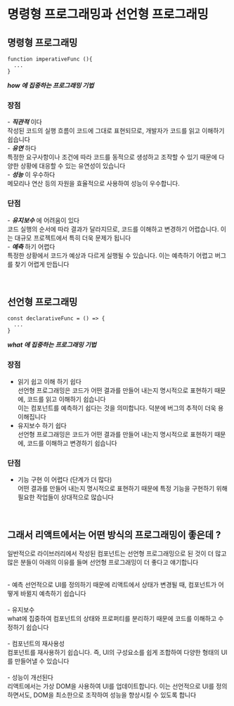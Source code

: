 # 명령형 프로그래밍과 선언형 프로그래밍

## 명령형 프로그래밍

```
function imperativeFunc (){
  ...
}
```

**_how 에 집중하는 프로그래밍 기법_**

### 장점

- **_직관적_** 이다<br>
작성된 코드의 실행 흐름이 코드에 그대로 표현되므로, 개발자가 코드를 읽고 이해하기 쉽습니다<br>
- **_유연_** 하다<br>
특정한 요구사항이나 조건에 따라 코드를 동적으로 생성하고 조작할 수 있기 때문에 다양한 상황에 대응할 수 있는 유연성이 있습니다<br>
- **_성능_** 이 우수하다<br>
메모리나 연산 등의 자원을 효율적으로 사용하여 성능이 우수합니다.

### 단점

- **_유지보수_** 에 어려움이 있다<br>
코드 실행의 순서에 따라 결과가 달라지므로, 코드를 이해하고 변경하기 어렵습니다.
이는 대규모 프로젝트에서 특히 더욱 문제가 됩니다<br>
- **_예측_** 하기 어렵다<br>
특정한 상황에서 코드가 예상과 다르게 실행될 수 있습니다. 이는 예측하기 어렵고 버그를 찾기 어렵게 만듭니다

<br>

## 선언형 프로그래밍

```
const declarativeFunc = () => {
  ...
}
```

**_what 에 집중하는 프로그래밍 기법_**

### 장점

- 읽기 쉽고 이해 하기 쉽다<br>
  선언형 프로그래밍은 코드가 어떤 결과를 만들어 내는지 명시적으로 표현하기 때문에, 코드를 읽고 이해하기 쉽습니다<br>
  이는 컴포넌트를 예측하기 쉽다는 것을 의미합니다. 덕분에 버그의 추적이 더욱 용이해집니다<br>
- 유지보수 하기 쉽다<br>
  선언형 프로그래밍은 코드가 어떤 결과를 만들어 내는지 명시적으로 표현하기 때문에, 코드를 이해하고 변경하기 쉽습니다

### 단점

- 기능 구현 이 어렵다 (단계가 더 많다)<br>
  어떤 결과를 만들어 내는지 명시적으로 표현하기 때문에 특정 기능을 구현하기 위해 필요한 작업들이 상대적으로 많습니다

<br>

## 그래서 리액트에서는 어떤 방식의 프로그래밍이 좋은데 ?

일반적으로 라이브러리에서 작성된 컴포넌트는 선언형 프로그래밍으로 된 것이 더 많고 많은 분들이 아래의 이유를 들며 선언형 프로그래밍이 더 좋다고 얘기합니다<br>
<br>

- 예측
선언적으로 UI를 정의하기 때문에 리액트에서 상태가 변경될 때, 컴포넌트가 어떻게 바뀔지 예측하기 쉽습니다<br><br>
- 유지보수<br>
what에 집중하여 컴포넌트의 상태와 프로퍼티를 분리하기 때문에 코드를 이해하고 수정하기 쉽습니다<br><br>
- 컴포넌트의 재사용성<br>
컴포넌트를 재사용하기 쉽습니다. 즉, UI의 구성요소를 쉽게 조합하여 다양한 형태의 UI를 만들어낼 수 있습니다<br><br>
- 성능이 개선된다<br>
리액트에서는 가상 DOM을 사용하여 UI를 업데이트합니다. 이는 선언적으로 UI를 정의하면서도, DOM을 최소한으로 조작하여 성능을 향상시킬 수 있도록 합니다
